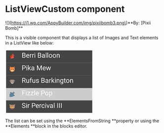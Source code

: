 # ListViewCustom component

!\[\]\(https://i1.wp.com/AppyBuilder.com/img/pixiibomb3.png\)\*\*By: \[Pixii Bomb\]\*\*

This is a visible component that displays a list of Images and Text elements in a ListView like below:

![](/assets/lvCustom1.png)

The list can be set using the **ElementsFromString **property or using the **Elements **block in the blocks editor.

